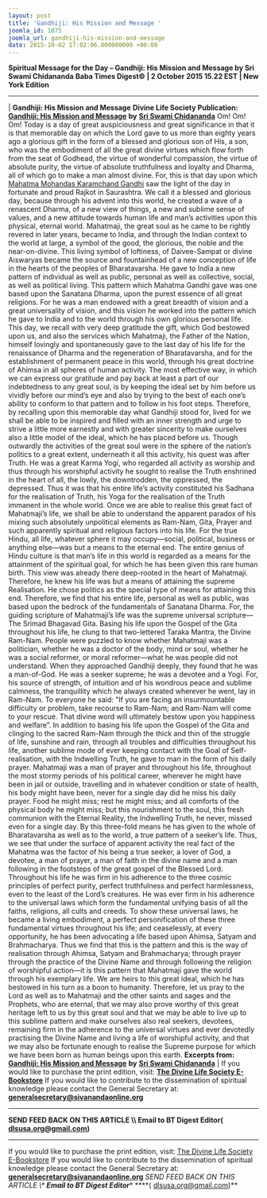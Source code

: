 ```yaml
---
layout: post
title: 'Gandhiji: His Mission and Message '
joomla_id: 1075
joomla_url: gandhiji-his-mission-and-message
date: 2015-10-02 17:02:06.000000000 +00:00
---
```

**Spiritual Message for the Day – Gandhiji: His Mission and Message by Sri Swami Chidananda**
 **Baba Times Digest© | 2 October 2015 15.22 EST | New York Edition**
* * *
| 
**Gandhiji: His Mission and Message**
**Divine Life Society Publication:** [**Gandhiji: His Mission and Message**](http://www.dlshq.org/discourse/oct2000.htm) **by** [**Sri Swami Chidananda**](http://www.dlshq.org/saints/chida.htm)
Om! Om! Om!
Today is a day of great auspiciousness and great significance in that it is that memorable day on which the Lord gave to us more than eighty years ago a glorious gift in the form of a blessed and glorious son of His, a son, who was the embodiment of all the great divine virtues which flow forth from the seat of Godhead, the virtue of wonderful compassion, the virtue of absolute purity, the virtue of absolute truthfulness and loyalty and Dharma, all of which go to make a man almost divine. For, this is that day upon which [Mahatma Mohandas Karamchand Gandhi](http://www.dlshq.org/saints/gandhi.htm) saw the light of the day in fortunate and proud Rajkot in Saurashtra.
We call it a blessed and glorious day, because through his advent into this world, he created a wave of a renascent Dharma, of a new view of things, a new and sublime sense of values, and a new attitude towards human life and man’s activities upon this physical, eternal world. Mahatmaji, the great soul as he came to be rightly revered in later years, became to India, and through the Indian context to the world at large, a symbol of the good, the glorious, the noble and the near-on-divine. This living symbol of loftiness, of Daivee-Sampat or divine Aiswaryas became the source and fountainhead of a new conception of life in the hearts of the peoples of Bharatavarsha. He gave to India a new pattern of individual as well as public, personal as well as collective, social, as well as political living. This pattern which Mahatma Gandhi gave was one based upon the Sanatana Dharma, upon the purest essence of all great religions. For he was a man endowed with a great breadth of vision and a great universality of vision, and this vision he worked into the pattern which he gave to India and to the world through his own glorious personal life.
This day, we recall with very deep gratitude the gift, which God bestowed upon us, and also the services which Mahatmaji, the Father of the Nation, himself lovingly and spontaneously gave to the last day of his life for the renaissance of Dharma and the regeneration of Bharatavarsha, and for the establishment of permanent peace in this world, through his great doctrine of Ahimsa in all spheres of human activity. The most effective way, in which we can express our gratitude and pay back at least a part of our indebtedness to any great soul, is by keeping the ideal set by him before us vividly before our mind’s eye and also by trying to the best of each one’s ability to conform to that pattern and to follow in his foot steps.
Therefore, by recalling upon this memorable day what Gandhiji stood for, lived for we shall be able to be inspired and filled with an inner strength and urge to strive a little more earnestly and with greater sincerity to make ourselves also a little model of the ideal, which he has placed before us. Though outwardly the activities of the great soul were in the sphere of the nation’s politics to a great extent, underneath it all this activity, his quest was after Truth. He was a great Karma Yogi, who regarded all activity as worship and thus through his worshipful activity he sought to realise the Truth enshrined in the heart of all, the lowly, the downtrodden, the oppressed, the depressed. Thus it was that his entire life’s activity constituted his Sadhana for the realisation of Truth, his Yoga for the realisation of the Truth immanent in the whole world.
Once we are able to realise this great fact of Mahatmaji’s life, we shall be able to understand the apparent paradox of his mixing such absolutely unpolitical elements as Ram-Nam, Gita, Prayer and such apparently spiritual and religious factors into his life. For the true Hindu, all life, whatever sphere it may occupy—social, political, business or anything else—was but a means to the eternal end. The entire genius of Hindu culture is that man’s life in this world is regarded as a means for the attainment of the spiritual goal, for which he has been given this rare human birth. This view was already there deep-rooted in the heart of Mahatmaji. Therefore, he knew his life was but a means of attaining the supreme Realisation. He chose politics as the special type of means for attaining this end. Therefore, we find that his entire life, personal as well as public, was based upon the bedrock of the fundamentals of Sanatana Dharma.
For, the guiding scripture of Mahatmaji’s life was the supreme universal scripture—The Srimad Bhagavad Gita. Basing his life upon the Gospel of the Gita throughout his life, he clung to that two-lettered Taraka Mantra, the Divine Ram-Nam. People were puzzled to know whether Mahatmaji was a politician, whether he was a doctor of the body, mind or soul, whether he was a social reformer, or moral reformer—what he was people did not understand. When they approached Gandhiji deeply, they found that he was a man-of-God. He was a seeker supreme; he was a devotee and a Yogi. For, his source of strength, of intuition and of his wondrous peace and sublime calmness, the tranquillity which he always created wherever he went, lay in Ram-Nam. To everyone he said: "If you are facing an insurmountable difficulty or problem, take recourse to Ram-Nam; and Ram-Nam will come to your rescue. That divine word will ultimately bestow upon you happiness and welfare”.
In addition to basing his life upon the Gospel of the Gita and clinging to the sacred Ram-Nam through the thick and thin of the struggle of life, sunshine and rain, through all troubles and difficulties throughout his life, another sublime mode of ever keeping contact with the Goal of Self-realisation, with the Indwelling Truth, he gave to man in the form of his daily prayer. Mahatmaji was a man of prayer and throughout his life, throughout the most stormy periods of his political career, wherever he might have been in jail or outside, travelling and in whatever condition or state of health, his body might have been, never for a single day did he miss his daily prayer. Food he might miss; rest he might miss; and all comforts of the physical body he might miss; but this nourishment to the soul, this fresh communion with the Eternal Reality, the Indwelling Truth, he never, missed even for a single day.
By this three-fold means he has given to the whole of Bharatavarsha as well as to the world, a true pattern of a seeker’s life. Thus, we see that under the surface of apparent activity the real fact of the Mahatma was the factor of his being a true seeker, a lover of God, a devotee, a man of prayer, a man of faith in the divine name and a man following in the footsteps of the great gospel of the Blessed Lord.
Throughout his life he was firm in his adherence to the three cosmic principles of perfect purity, perfect truthfulness and perfect harmlessness, even to the least of the Lord’s creatures. He was ever firm in his adherence to the universal laws which form the fundamental unifying basis of all the faiths, religions, all cults and creeds. To show these universal laws, he became a living embodiment, a perfect personification of these three fundamental virtues throughout his life; and ceaselessly, at every opportunity, he has been advocating a life based upon Ahimsa, Satyam and Brahmacharya. Thus we find that this is the pattern and this is the way of realisation through Ahimsa, Satyam and Brahmacharya; through prayer through the practice of the Divine Name and through following the religion of worshipful action—it is this pattern that Mahatmaji gave the world through his exemplary life. We are heirs to this great ideal, which he has bestowed in his turn as a boon to humanity.
Therefore, let us pray to the Lord as well as to Mahatmaji and the other saints and sages and the Prophets, who are eternal, that we may also prove worthy of this great heritage left to us by this great soul and that we may be able to live up to this sublime pattern and make ourselves also real seekers, devotees, remaining firm in the adherence to the universal virtues and ever devotedly practising the Divine Name and living a life of worshipful activity, and that we may also be fortunate enough to realise the Supreme purpose for which we have been born as human beings upon this earth.
**Excerpts from:** [**Gandhiji: His Mission and Message**](http://www.dlshq.org/discourse/oct2000.htm) **by** [**Sri Swami Chidananda**](http://www.dlshq.org/saints/chida.htm)
 |
If you would like to purchase the print edition, visit: **[The Divine Life Society E-Bookstore](http://www.dlshq.org/download/download.htm)**
If you would like to contribute to the dissemination of spiritual knowledge please contact the General Secretary at: [](mailto:%20%3Cscript%20type=%27text/javascript%27%3E%20%3C%21--%20var%20prefix%20=%20%27ma%27%20+%20%27il%27%20+%20%27to%27;%20var%20path%20=%20%27hr%27%20+%20%27ef%27%20+%20%27=%27;%20var%20addy57016%20=%20%27generalsecretary%27%20+%20%27@%27;%20addy57016%20=%20addy57016%20+%20%27sivanandaonline%27%20+%20%27.%27%20+%20%27org%27;%20document.write%28%27%3Ca%20%27%20+%20path%20+%20%27%5C%27%27%20+%20prefix%20+%20%27:%27%20+%20addy57016%20+%20%27%5C%27%3E%27%29;%20document.write%28addy57016%29;%20document.write%28%27%3C%5C/a%3E%27%29;%20//--%3E%5Cn%20%3C/script%3E%3Cscript%20type=%27text/javascript%27%3E%20%3C%21--%20document.write%28%27%3Cspan%20style=%5C%27display:%20none;%5C%27%3E%27%29;%20//--%3E%20%3C/script%3EThis%20email%20address%20is%20being%20protected%20from%20spambots.%20You%20need%20JavaScript%20enabled%20to%20view%20it.%20%3Cscript%20type=%27text/javascript%27%3E%20%3C%21--%20document.write%28%27%3C/%27%29;%20document.write%28%27span%3E%27%29;%20//--%3E%20%3C/script%3E?subject=Contribution%20to%20Dissemination%20of%20Spiritual%20Knowledge) **generalsecretary@sivanandaonline.org**
****
**SEND FEED BACK ON THIS ARTICLE \\\ Email to BT Digest Editor[](mailto:%20%3Cscript%20type=%27text/javascript%27%3E%20%3C%21--%20var%20prefix%20=%20%27ma%27%20+%20%27il%27%20+%20%27to%27;%20var%20path%20=%20%27hr%27%20+%20%27ef%27%20+%20%27=%27;%20var%20addy72654%20=%20%27dlsusa.org%27%20+%20%27@%27;%20addy72654%20=%20addy72654%20+%20%27gmail%27%20+%20%27.%27%20+%20%27com%27;%20document.write%28%27%3Ca%20%27%20+%20path%20+%20%27%5C%27%27%20+%20prefix%20+%20%27:%27%20+%20addy72654%20+%20%27%5C%27%3E%27%29;%20document.write%28addy72654%29;%20document.write%28%27%3C%5C/a%3E%27%29;%20//--%3E%5Cn%20%3C/script%3E%3Cscript%20type=%27text/javascript%27%3E%20%3C%21--%20document.write%28%27%3Cspan%20style=%5C%27display:%20none;%5C%27%3E%27%29;%20//--%3E%20%3C/script%3EThis%20email%20address%20is%20being%20protected%20from%20spambots.%20You%20need%20JavaScript%20enabled%20to%20view%20it.%20%3Cscript%20type=%27text/javascript%27%3E%20%3C%21--%20document.write%28%27%3C/%27%29;%20document.write%28%27span%3E%27%29;%20//--%3E%20%3C/script%3E?subject=DLS%20Posts)( [dlsusa.org@gmail.com](mailto:dlsusa.org@gmail.com))**
* * *
  
If you would like to purchase the print edition, visit: [The Divine Life Society E-Bookstore](http://www.dlshq.org/download/download.htm)
If you would like to contribute to the dissemination of spiritual knowledge please contact the General Secretary at: **[generalsecretary@sivanandaonline.org](mailto:generalsecretary@sivanandaonline.org)**
**SEND FEED BACK ON THIS ARTICLE \\\**  **Email to BT Digest Editor**** [](mailto:%20%3Cscript%20type=%27text/javascript%27%3E%20%3C%21--%20var%20prefix%20=%20%27ma%27%20+%20%27il%27%20+%20%27to%27;%20var%20path%20=%20%27hr%27%20+%20%27ef%27%20+%20%27=%27;%20var%20addy72654%20=%20%27dlsusa.org%27%20+%20%27@%27;%20addy72654%20=%20addy72654%20+%20%27gmail%27%20+%20%27.%27%20+%20%27com%27;%20document.write%28%27%3Ca%20%27%20+%20path%20+%20%27%5C%27%27%20+%20prefix%20+%20%27:%27%20+%20addy72654%20+%20%27%5C%27%3E%27%29;%20document.write%28addy72654%29;%20document.write%28%27%3C%5C/a%3E%27%29;%20//--%3E%5Cn%20%3C/script%3E%3Cscript%20type=%27text/javascript%27%3E%20%3C%21--%20document.write%28%27%3Cspan%20style=%5C%27display:%20none;%5C%27%3E%27%29;%20//--%3E%20%3C/script%3EThis%20email%20address%20is%20being%20protected%20from%20spambots.%20You%20need%20JavaScript%20enabled%20to%20view%20it.%20%3Cscript%20type=%27text/javascript%27%3E%20%3C%21--%20document.write%28%27%3C/%27%29;%20document.write%28%27span%3E%27%29;%20//--%3E%20%3C/script%3E?subject=DLS%20Posts)****( [dlsusa.org@gmail.com](mailto:dlsusa.org@gmail.com))**  
